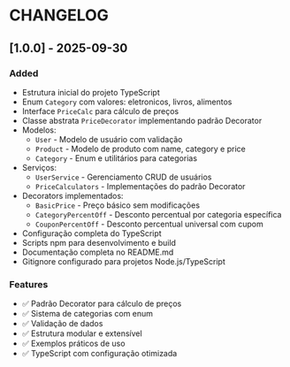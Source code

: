 # CHANGELOG

## [1.0.0] - 2025-09-30

### Added
- Estrutura inicial do projeto TypeScript
- Enum `Category` com valores: eletronicos, livros, alimentos
- Interface `PriceCalc` para cálculo de preços
- Classe abstrata `PriceDecorator` implementando padrão Decorator
- Modelos:
  - `User` - Modelo de usuário com validação
  - `Product` - Modelo de produto com name, category e price
  - `Category` - Enum e utilitários para categorias
- Serviços:
  - `UserService` - Gerenciamento CRUD de usuários
  - `PriceCalculators` - Implementações do padrão Decorator
- Decorators implementados:
  - `BasicPrice` - Preço básico sem modificações
  - `CategoryPercentOff` - Desconto percentual por categoria específica
  - `CouponPercentOff` - Desconto percentual universal com cupom
- Configuração completa do TypeScript
- Scripts npm para desenvolvimento e build
- Documentação completa no README.md
- Gitignore configurado para projetos Node.js/TypeScript

### Features
- ✅ Padrão Decorator para cálculo de preços
- ✅ Sistema de categorias com enum
- ✅ Validação de dados
- ✅ Estrutura modular e extensível
- ✅ Exemplos práticos de uso
- ✅ TypeScript com configuração otimizada